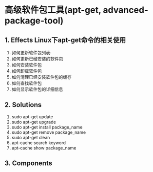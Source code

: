 # 高级软件包工具(apt-get, advanced-package-tool)

## 1. **Effects** Linux下apt-get命令的相关使用

1. 如何更新软件包列表:
2. 如何更新已经安装的软件包
3. 如何安装软件包
4. 如何卸载软件包
5. 如何清理已经安装软件包的缓存
6. 如何查找软件包
7. 如何显示软件包的详细信息

## 2. **Solutions**

1. sudo apt-get update
2. sudo apt-get upgrade
3. sudo apt-get install package_name
4. sudo apt-get remove package_name
5. sudo apt-get clean
6. apt-cache search keyword
7. apt-cache show package_name

## 3. **Components**

